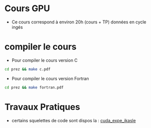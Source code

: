 # Cours GPU 
-  Ce cours correspond à environ 20h (cours + TP)  données en cycle ingés
# compiler le cours
- Pour compiler le cours version C
```bash
cd prez && make c.pdf
```
- Pour compiler le cours version Fortran
```bash
cd prez && make fortran.pdf
```

# Travaux Pratiques
-  certains squelettes de code sont dispos la : [cuda_expe_ikasle](https://github.com/aitzkora/cuda_expe_ikasle)
